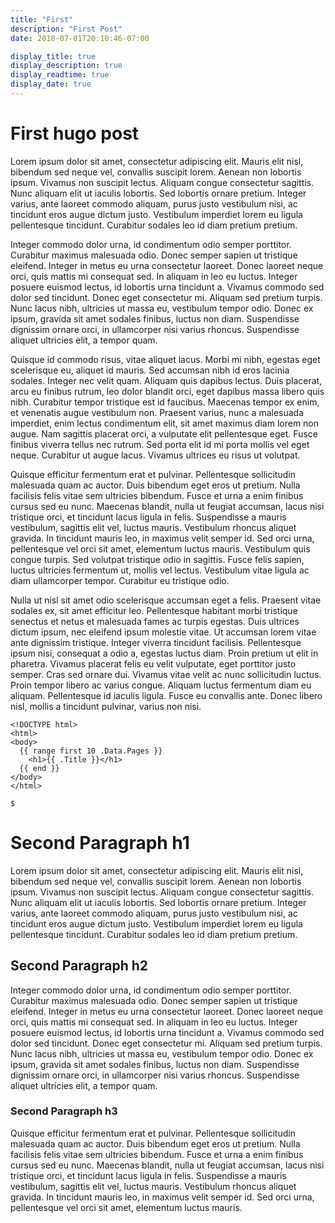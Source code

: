 ```yaml
---
title: "First"
description: "First Post"
date: 2018-07-01T20:10:46-07:00

display_title: true
display_description: true
display_readtime: true
display_date: true
---
```


# First hugo post

Lorem ipsum dolor sit amet, consectetur adipiscing elit. Mauris elit nisl, bibendum sed neque vel, convallis suscipit lorem. Aenean non lobortis ipsum. Vivamus non suscipit lectus. Aliquam congue consectetur sagittis. Nunc aliquam elit ut iaculis lobortis. Sed lobortis ornare pretium. Integer varius, ante laoreet commodo aliquam, purus justo vestibulum nisi, ac tincidunt eros augue dictum justo. Vestibulum imperdiet lorem eu ligula pellentesque tincidunt. Curabitur sodales leo id diam pretium pretium.

Integer commodo dolor urna, id condimentum odio semper porttitor. Curabitur maximus malesuada odio. Donec semper sapien ut tristique eleifend. Integer in metus eu urna consectetur laoreet. Donec laoreet neque orci, quis mattis mi consequat sed. In aliquam in leo eu luctus. Integer posuere euismod lectus, id lobortis urna tincidunt a. Vivamus commodo sed dolor sed tincidunt. Donec eget consectetur mi. Aliquam sed pretium turpis. Nunc lacus nibh, ultricies ut massa eu, vestibulum tempor odio. Donec ex ipsum, gravida sit amet sodales finibus, luctus non diam. Suspendisse dignissim ornare orci, in ullamcorper nisi varius rhoncus. Suspendisse aliquet ultricies elit, a tempor quam.

Quisque id commodo risus, vitae aliquet lacus. Morbi mi nibh, egestas eget scelerisque eu, aliquet id mauris. Sed accumsan nibh id eros lacinia sodales. Integer nec velit quam. Aliquam quis dapibus lectus. Duis placerat, arcu eu finibus rutrum, leo dolor blandit orci, eget dapibus massa libero quis nibh. Curabitur tempor tristique est id faucibus. Maecenas tempor ex enim, et venenatis augue vestibulum non. Praesent varius, nunc a malesuada imperdiet, enim lectus condimentum elit, sit amet maximus diam lorem non augue. Nam sagittis placerat orci, a vulputate elit pellentesque eget. Fusce finibus viverra tellus nec rutrum. Sed porta elit id mi porta mollis vel eget neque. Curabitur ut augue lacus. Vivamus ultrices eu risus ut volutpat.

Quisque efficitur fermentum erat et pulvinar. Pellentesque sollicitudin malesuada quam ac auctor. Duis bibendum eget eros ut pretium. Nulla facilisis felis vitae sem ultricies bibendum. Fusce et urna a enim finibus cursus sed eu nunc. Maecenas blandit, nulla ut feugiat accumsan, lacus nisi tristique orci, et tincidunt lacus ligula in felis. Suspendisse a mauris vestibulum, sagittis elit vel, luctus mauris. Vestibulum rhoncus aliquet gravida. In tincidunt mauris leo, in maximus velit semper id. Sed orci urna, pellentesque vel orci sit amet, elementum luctus mauris. Vestibulum quis congue turpis. Sed volutpat tristique odio in sagittis. Fusce felis sapien, luctus ultricies fermentum ut, mollis vel lectus. Vestibulum vitae ligula ac diam ullamcorper tempor. Curabitur eu tristique odio.

Nulla ut nisl sit amet odio scelerisque accumsan eget a felis. Praesent vitae sodales ex, sit amet efficitur leo. Pellentesque habitant morbi tristique senectus et netus et malesuada fames ac turpis egestas. Duis ultrices dictum ipsum, nec eleifend ipsum molestie vitae. Ut accumsan lorem vitae ante dignissim tristique. Integer viverra tincidunt facilisis. Pellentesque ipsum nisi, consequat a odio a, egestas luctus diam. Proin pretium ut elit in pharetra. Vivamus placerat felis eu velit vulputate, eget porttitor justo semper. Cras sed ornare dui. Vivamus vitae velit ac nunc sollicitudin luctus. Proin tempor libero ac varius congue. Aliquam luctus fermentum diam eu aliquam. Pellentesque id iaculis ligula. Fusce eu convallis ante. Donec libero nisl, mollis a tincidunt pulvinar, varius non nisi.

``` 
<!DOCTYPE html>
<html>
<body>
  {{ range first 10 .Data.Pages }}
    <h1>{{ .Title }}</h1>
  {{ end }}
</body>
</html>

$
```

# Second Paragraph h1

Lorem ipsum dolor sit amet, consectetur adipiscing elit. Mauris elit nisl, bibendum sed neque vel, convallis suscipit lorem. Aenean non lobortis ipsum. Vivamus non suscipit lectus. Aliquam congue consectetur sagittis. Nunc aliquam elit ut iaculis lobortis. Sed lobortis ornare pretium. Integer varius, ante laoreet commodo aliquam, purus justo vestibulum nisi, ac tincidunt eros augue dictum justo. Vestibulum imperdiet lorem eu ligula pellentesque tincidunt. Curabitur sodales leo id diam pretium pretium.

## Second Paragraph h2

Integer commodo dolor urna, id condimentum odio semper porttitor. Curabitur maximus malesuada odio. Donec semper sapien ut tristique eleifend. Integer in metus eu urna consectetur laoreet. Donec laoreet neque orci, quis mattis mi consequat sed. In aliquam in leo eu luctus. Integer posuere euismod lectus, id lobortis urna tincidunt a. Vivamus commodo sed dolor sed tincidunt. Donec eget consectetur mi. Aliquam sed pretium turpis. Nunc lacus nibh, ultricies ut massa eu, vestibulum tempor odio. Donec ex ipsum, gravida sit amet sodales finibus, luctus non diam. Suspendisse dignissim ornare orci, in ullamcorper nisi varius rhoncus. Suspendisse aliquet ultricies elit, a tempor quam.

### Second Paragraph h3

Quisque efficitur fermentum erat et pulvinar. Pellentesque sollicitudin malesuada quam ac auctor. Duis bibendum eget eros ut pretium. Nulla facilisis felis vitae sem ultricies bibendum. Fusce et urna a enim finibus cursus sed eu nunc. Maecenas blandit, nulla ut feugiat accumsan, lacus nisi tristique orci, et tincidunt lacus ligula in felis. Suspendisse a mauris vestibulum, sagittis elit vel, luctus mauris. Vestibulum rhoncus aliquet gravida. In tincidunt mauris leo, in maximus velit semper id. Sed orci urna, pellentesque vel orci sit amet, elementum luctus mauris.